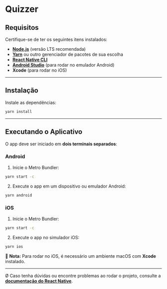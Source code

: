 # Quizzer

## Requisitos

Certifique-se de ter os seguintes itens instalados:

- **[Node.js](https://nodejs.org/)** (versão LTS recomendada)
- **[Yarn](https://yarnpkg.com/)** ou outro gerenciador de pacotes de sua escolha
- **[React Native CLI](https://reactnative.dev/docs/environment-setup)**
- **[Android Studio](https://developer.android.com/studio)** (para rodar no emulador Android)
- **Xcode** (para rodar no iOS)

---

## Instalação

Instale as dependências:

```sh
yarn install
```

---

## Executando o Aplicativo

O app deve ser iniciado em **dois terminais separados**:

### **Android**

1. Inicie o Metro Bundler:

```sh
yarn start -c
```

2. Execute o app em um dispositivo ou emulador Android:

```sh
yarn android
```

### **iOS**

1. Inicie o Metro Bundler:

```sh
yarn start -c
```

2. Execute o app no simulador iOS:

```sh
yarn ios
```

📌 **Nota:** Para rodar no iOS, é necessário um ambiente macOS com **Xcode** instalado.

---

Ø
Caso tenha dúvidas ou encontre problemas ao rodar o projeto, consulte a **[documentação do React Native](https://reactnative.dev/docs/environment-setup)**.
